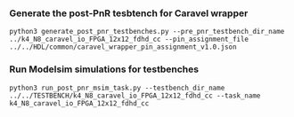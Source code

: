 ### Generate the post-PnR tesbtench for Caravel wrapper

```
python3 generate_post_pnr_testbenches.py --pre_pnr_testbench_dir_name ../k4_N8_caravel_io_FPGA_12x12_fdhd_cc --pin_assignment_file ../../HDL/common/caravel_wrapper_pin_assignment_v1.0.json
```

### Run Modelsim simulations for testbenches


```
python3 run_post_pnr_msim_task.py --testbench_dir_name ../../TESTBENCH/k4_N8_caravel_io_FPGA_12x12_fdhd_cc --task_name k4_N8_caravel_io_FPGA_12x12_fdhd_cc
```